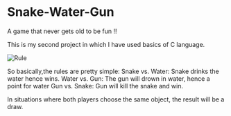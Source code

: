# Snake-Water-Gun
A game that never gets old to be fun !!

This is my second project in which I have used basics of C language.


![Rule](https://user-images.githubusercontent.com/80421780/173671487-22919ac2-fabf-4bca-ad4b-c73161646f97.jpg)



So basically,the rules are pretty simple:
Snake vs. Water: Snake drinks the water hence wins.
Water vs. Gun: The gun will drown in water, hence a point for water
Gun vs. Snake: Gun will kill the snake and win.

In situations where both players choose the same object, the result will be a draw.
